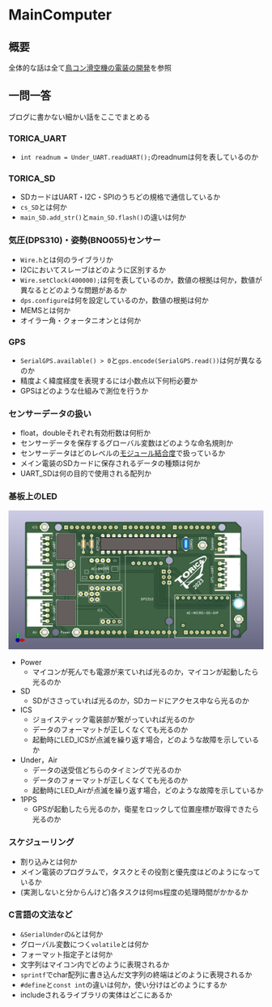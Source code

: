 # MainComputer

## 概要
全体的な話は全て[鳥コン滑空機の電装の開発](https://771-8bit.com/secret/birdman-glider-avionics/)を参照

## 一問一答
ブログに書かない細かい話をここでまとめる
### TORICA_UART
- `int readnum = Under_UART.readUART();`のreadnumは何を表しているのか
### TORICA_SD
- SDカードはUART・I2C・SPIのうちどの規格で通信しているか
- `cs_SD`とは何か
- `main_SD.add_str()`と`main_SD.flash()`の違いは何か

### 気圧(DPS310)・姿勢(BNO055)センサー
- `Wire.h`とは何のライブラリか
- I2Cにおいてスレーブはどのように区別するか
- `Wire.setClock(400000);`は何を表しているのか，数値の根拠は何か，数値が異なるとどのような問題があるか
- `dps.configure`は何を設定しているのか，数値の根拠は何か
- MEMSとは何か
- オイラー角・クォータニオンとは何か
### GPS
- `SerialGPS.available() > 0`と`gps.encode(SerialGPS.read())`は何が異なるのか
- 精度よく緯度経度を表現するには小数点以下何桁必要か
- GPSはどのような仕組みで測位を行うか
### センサーデータの扱い
- float，doubleそれぞれ有効桁数は何桁か
- センサーデータを保存するグローバル変数はどのような命名規則か
- センサーデータはどのレベルの[モジュール結合度](https://zenn.dev/taiga533/articles/e08ad4f4af5577079b5b)で扱っているか
- メイン電装のSDカードに保存されるデータの種類は何か
- UART_SDは何の目的で使用される配列か
### 基板上のLED
![](PCB_Main.png)
- Power
    - マイコンが死んでも電源が来ていれば光るのか，マイコンが起動したら光るのか
- SD
    - SDがささっていれば光るのか，SDカードにアクセス中なら光るのか
- ICS
    - ジョイスティック電装部が繋がっていれば光るのか
    - データのフォーマットが正しくなくても光るのか
    - 起動時にLED_ICSが点滅を繰り返す場合，どのような故障を示しているか
- Under，Air
    - データの送受信どちらのタイミングで光るのか
    - データのフォーマットが正しくなくても光るのか
    - 起動時にLED_Airが点滅を繰り返す場合，どのような故障を示しているか
- 1PPS
    - GPSが起動したら光るのか，衛星をロックして位置座標が取得できたら光るのか
### スケジューリング
- 割り込みとは何か
- メイン電装のプログラムで，タスクとその役割と優先度はどのようになっているか
- (実測しないと分からんけど)各タスクは何ms程度の処理時間がかかるか

### C言語の文法など
- `&SerialUnder`の`&`とは何か
- グローバル変数につく`volatile`とは何か
- フォーマット指定子とは何か
- 文字列はマイコン内でどのように表現されるか
- `sprintf`でchar配列に書き込んだ文字列の終端はどのように表現されるか
- `#define`と`const int`の違いは何か，使い分けはどのようにするか
- includeされるライブラリの実体はどこにあるか
